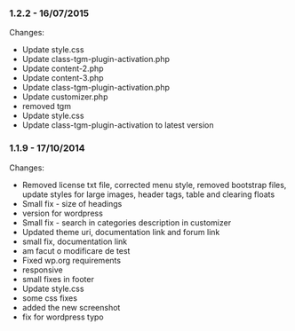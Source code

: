 

### 1.2.2 - 16/07/2015

 Changes: 


 * Update style.css
 * Update class-tgm-plugin-activation.php
 * Update content-2.php
 * Update content-3.php
 * Update class-tgm-plugin-activation.php
 * Update customizer.php
 * removed tgm
 * Update style.css
 * Update class-tgm-plugin-activation to latest version


### 1.1.9 - 17/10/2014

 Changes: 


 * Removed license txt file, corrected menu style, removed bootstrap files, update styles for large images, header tags, table and clearing floats
 * Small fix - size of headings
 * version for wordpress
 * Small fix - search in categories description in customizer
 * Updated theme uri, documentation link and forum link
 * small fix, documentation link
 * am facut o modificare de test
 * Fixed wp.org requirements
 * responsive
 * small fixes in footer
 * Update style.css
 * some css fixes
 * added the new screenshot
 * fix for wordpress typo
